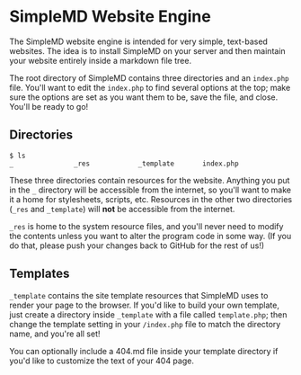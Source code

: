 # SimpleMD Website Engine

The SimpleMD website engine is intended for very simple, text-based
websites.  The idea is to install SimpleMD on your server and then
maintain your website entirely inside a markdown file tree.

The root directory of SimpleMD contains three directories and an
`index.php` file.  You'll want to edit the `index.php` to find
several options at the top; make sure the options are set as you
want them to be, save the file, and close. You'll be ready to go!

## Directories

    $ ls
    _               _res            _template       index.php

These three directories contain resources for the website.  Anything
you put in the `_` directory will be accessible from the internet,
so you'll want to make it a home for stylesheets, scripts, etc.
Resources in the other two directories (`_res` and `_template`) 
will **not** be accessible from the internet.

`_res` is home to the system resource files, and you'll never need
to modify the contents unless you want to alter the program code
in some way. (If you do that, please push your changes back to
GitHub for the rest of us!)

## Templates

`_template` contains the site template resources that SimpleMD
uses to render your page to the browser.  If you'd like to build
your own template, just create a directory inside `_template`
with a file called `template.php`; then change the template setting
in your `/index.php` file to match the directory name, and you're
all set!

You can optionally include a 404.md file inside your template
directory if you'd like to customize the text of your 404 page.

